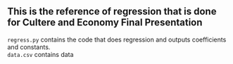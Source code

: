 ## This is the reference of regression that is done for Cultere and Economy Final Presentation

`regress.py` contains the code that does regression and outputs coefficients and constants.<br>
`data.csv` contains data
